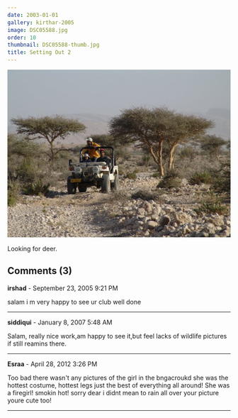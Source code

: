 ```yaml
---
date: 2003-01-01
gallery: kirthar-2005
image: DSC05588.jpg
order: 10
thumbnail: DSC05588-thumb.jpg
title: Setting Out 2
---
```


![Setting Out 2](./DSC05588.jpg)

Looking for deer.

<div id="comments">

## Comments (3)

**irshad** - September 23, 2005  9:21 PM

salam i m very happy to see ur club well done

---

**siddiqui** - January  8, 2007  5:48 AM

Salam, really nice work,am happy to see it,but feel lacks of wildlife pictures if still reamins there.

---

**Esraa** - April 28, 2012  3:26 PM

Too bad there wasn't any pictures of the girl in the bngacroukd she was the hottest costume, hottest legs just the best of everything all around! She was a firegirl! smokin hot! sorry dear i didnt mean to rain all over your picture youre cute too!

---

</div>